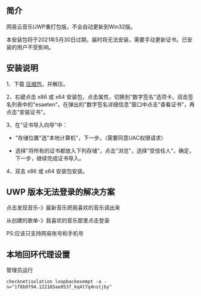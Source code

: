 ## 简介

网易云音乐UWP重打包版，不会自动更新到Win32版。

本安装包将于2021年5月30日过期，届时将无法安装，需要手动更新证书。已安装的用户不受影响。

## 安装说明

1、下载 [压缩包](https://github.com/JasonWei512/NetEase-Cloud-Music-UWP-Repack/archive/master.zip)，并解压。

2、右键点击 x86 或 x64 安装包，点击属性，切换到"数字签名"选项卡。双击签名列表中的"esaeten"。在弹出的"数字签名详细信息"窗口中点击"查看证书"，再点击"安装证书"。

3、在"证书导入向导"中：

- "存储位置"选"本地计算机"，下一步。（需要同意UAC权限请求）

- 选择"将所有的证书都放入下列存储"，点击"浏览"，选择"受信任人"，确定，下一步，继续完成证书导入。

4、双击 x86 或 x64 安装包安装。


## UWP 版本无法登录的解决方案

点击发现音乐-》最新音乐把我喜欢的音乐调出来

从创建的歌单-》我喜欢的音乐那里点击登录

PS:应该只支持网易账号和手机号


## 本地回环代理设置

管理员运行 

`checknetisolation loopbackexempt -a -n="1f8b0f94.122165ae053f_kq4t7q4nstjby"`

